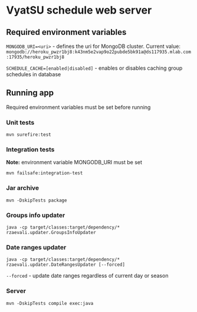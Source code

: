 # VyatSU schedule web server

## Required environment variables

`MONGODB_URI=<uri>` - defines the uri for MongoDB cluster.
Current value: `mongodb://heroku_pwzr1bj8:k43nm5e2vap9o22pubde5bk91a@ds117935.mlab.com:17935/heroku_pwzr1bj8`

`SCHEDULE_CACHE=[enabled|disabled]` - enables or disables caching group schedules in database

## Running app

Required environment variables must be set before running

### Unit tests

`mvn surefire:test`

### Integration tests
**Note:** environment variable MONGODB_URI must be set

`mvn failsafe:integration-test`

### Jar archive

`mvn -DskipTests package`

### Groups info updater

`java -cp target/classes:target/dependency/* rzaevali.updater.GroupsInfoUpdater`

### Date ranges updater

`java -cp target/classes:target/dependency/* rzaevali.updater.DateRangesUpdater [--forced]`

`--forced` - update date ranges regardless of current day or season

### Server

`mvn -DskipTests compile exec:java`